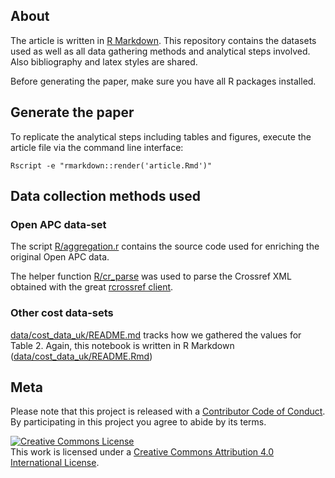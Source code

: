 ## About

The article is written in [R Markdown](http://rmarkdown.rstudio.com/). This
repository contains the datasets used as well as all data gathering methods and
analytical steps involved. Also bibliography and latex styles are shared.

Before generating the paper, make sure you have all R packages installed.

## Generate the paper

To replicate the analytical steps including tables and figures, execute the
article file via the command line interface:

```
Rscript -e "rmarkdown::render('article.Rmd')"
```

## Data collection methods used

### Open APC data-set

The script [R/aggregation.r](R/aggregation.r) contains the source code used
for enriching the original Open APC data.

The helper function [R/cr_parse](R/cr_parse.r) was used to parse the Crossref XML obtained with the great [rcrossref client](https://github.com/ropensci/rcrossref).

### Other cost data-sets

[data/cost_data_uk/README.md](data/cost_data_uk/README.md) tracks how we gathered the values for Table 2. Again, this notebook is written in R Markdown ([data/cost_data_uk/README.Rmd](data/cost_data_uk/README.Rmd))

## Meta

Please note that this project is released with a [Contributor Code of Conduct](https://github.com/njahn82/paper_openapc/blob/master/CONDUCT.md). By participating in this project you agree to abide by its terms.

<a rel="license" href="http://creativecommons.org/licenses/by/4.0/"><img alt="Creative Commons License" style="border-width:0" src="https://i.creativecommons.org/l/by/4.0/88x31.png" /></a><br />This work is licensed under a <a rel="license" href="http://creativecommons.org/licenses/by/4.0/">Creative Commons Attribution 4.0 International License</a>.
